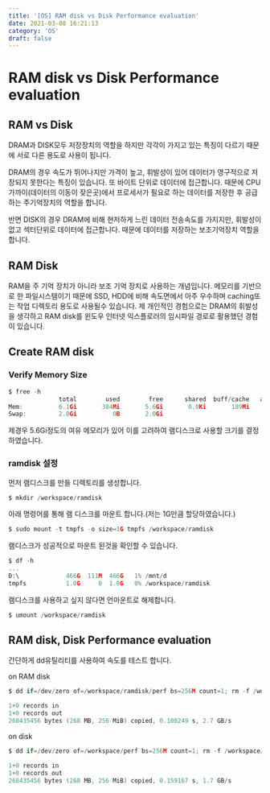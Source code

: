 ```yaml
---
title: '[OS] RAM disk vs Disk Performance evaluation'
date: 2021-03-08 16:21:13
category: 'OS'
draft: false
---
```


# RAM disk vs Disk Performance evaluation

## RAM vs Disk

DRAM과 DISK모두 저장장치의 역할을 하지만 각각이 가지고 있는 특징이 다르기 때문에 서로 다른 용도로 사용이 됩니다.

DRAM의 경우 속도가 뛰어나지만 가격이 높고, 휘발성이 있어 데이터가 영구적으로 저장되지 못한다는 특징이 있습니다. 또 바이트 단위로 데이터에 접근합니다. 때문에 CPU가까이(데이터의 이동이 잦은곳)에서 프로세서가 필요로 하는 데이터를 저장한 후 공급하는 주기억장치의 역할을 합니다.

반면 DISK의 경우 DRAM에 비해 현저하게 느린 데이터 전송속도를 가지지만, 휘발성이 없고 섹터단위로 데이터에 접근합니다. 때문에 데이터를 저장하는 보조기억장치 역할을 합니다.

## RAM Disk

RAM을 주 기억 장치가 아니라 보조 기억 장치로 사용하는 개념입니다. 메모리를 기반으로 한 파일시스템이기 때문에 SSD, HDD에 비해 속도면에서 아주 우수하며 caching또는 작업 디렉토리 용도로 사용될수 있습니다. 제 개인적인 경험으로는 DRAM의 휘발성을 생각하고 RAM disk를 윈도우 인터넷 익스플로러의 임시파일 경로로 활용했던 경험이 있습니다.

## Create RAM disk 

### Verify Memory Size

```c
$ free -h
              total        used        free      shared  buff/cache   available
Mem:          6.1Gi       384Mi       5.6Gi       0.0Ki       189Mi       5.5Gi
Swap:         2.0Gi          0B       2.0Gi
```

제경우 5.6Gi정도의 여유 메모리가 있어 이를 고려하여 램디스크로 사용할 크기를 결정 하였습니다.

### ramdisk 설정

먼저 램디스크를 만들 디렉토리를 생성합니다.

```c
$ mkdir /workspace/ramdisk
```

아래 명령어를 통해 램 디스크를 마운트 합니다.(저는 1G만큼 할당하였습니다.)

```c
$ sudo mount -t tmpfs -o size=1G tmpfs /workspace/ramdisk
```

램디스크가 성공적으로 마운트 된것을 확인할 수 있습니다.

```c
$ df -h
...
D:\             466G  111M  466G   1% /mnt/d
tmpfs           1.0G     0  1.0G   0% /workspace/ramdisk
```

램디스크를 사용하고 싶지 않다면 언마운트로 해제합니다.

```c
$ umount /workspace/ramdisk
```


## RAM disk, Disk Performance evaluation

간단하게 dd유틸리티를 사용하여 속도를 테스트 합니다.

on RAM disk
```c
$ dd if=/dev/zero of=/workspace/ramdisk/perf bs=256M count=1; rm -f /workspace/ramdisk/perf

1+0 records in
1+0 records out
268435456 bytes (268 MB, 256 MiB) copied, 0.100249 s, 2.7 GB/s
```

on disk
```c
$ dd if=/dev/zero of=/workspace/perf bs=256M count=1; rm -f /workspace/perf

1+0 records in
1+0 records out
268435456 bytes (268 MB, 256 MiB) copied, 0.159167 s, 1.7 GB/s
```
